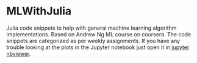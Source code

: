 # MLWithJulia
Julia code snippets to help with general machine learning algorithm implementations. Based on Andrew Ng ML course on coursera.
The code snippets are categorized as per weekly assignments. If you have any trouble looking at the plots in the Jupyter notebook 
just open it in [jupyter nbviewer](nbviewer.jupyter.org).
